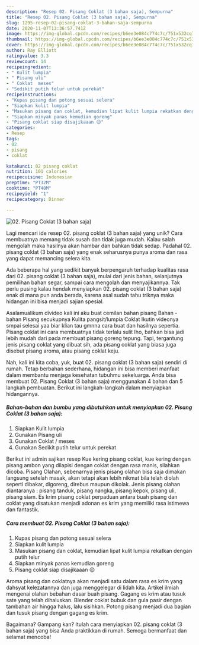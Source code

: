 ```yaml
---
description: "Resep 02. Pisang Coklat (3 bahan saja), Sempurna"
title: "Resep 02. Pisang Coklat (3 bahan saja), Sempurna"
slug: 1295-resep-02-pisang-coklat-3-bahan-saja-sempurna
date: 2020-11-07T13:36:57.741Z
image: https://img-global.cpcdn.com/recipes/b6ee3e084c774c7c/751x532cq70/02-pisang-coklat-3-bahan-saja-foto-resep-utama.jpg
thumbnail: https://img-global.cpcdn.com/recipes/b6ee3e084c774c7c/751x532cq70/02-pisang-coklat-3-bahan-saja-foto-resep-utama.jpg
cover: https://img-global.cpcdn.com/recipes/b6ee3e084c774c7c/751x532cq70/02-pisang-coklat-3-bahan-saja-foto-resep-utama.jpg
author: Ray Elliott
ratingvalue: 3.3
reviewcount: 14
recipeingredient:
- " Kulit lumpia"
- " Pisang uli"
- " Coklat  meses"
- "Sedikit putih telur untuk perekat"
recipeinstructions:
- "Kupas pisang dan potong sesuai selera"
- "Siapkan kulit lumpia"
- "Masukan pisang dan coklat, kemudian lipat kulit lumpia rekatkan dengan putih telur"
- "Siapkan minyak panas kemudian goreng"
- "Pisang coklat siap disajikaaan 😉"
categories:
- Resep
tags:
- 02
- pisang
- coklat

katakunci: 02 pisang coklat 
nutrition: 101 calories
recipecuisine: Indonesian
preptime: "PT32M"
cooktime: "PT40M"
recipeyield: "1"
recipecategory: Dinner

---
```



![02. Pisang Coklat (3 bahan saja)](https://img-global.cpcdn.com/recipes/b6ee3e084c774c7c/751x532cq70/02-pisang-coklat-3-bahan-saja-foto-resep-utama.jpg)

Lagi mencari ide resep 02. pisang coklat (3 bahan saja) yang unik? Cara membuatnya memang tidak susah dan tidak juga mudah. Kalau salah mengolah maka hasilnya akan hambar dan bahkan tidak sedap. Padahal 02. pisang coklat (3 bahan saja) yang enak seharusnya punya aroma dan rasa yang dapat memancing selera kita.

Ada beberapa hal yang sedikit banyak berpengaruh terhadap kualitas rasa dari 02. pisang coklat (3 bahan saja), mulai dari jenis bahan, selanjutnya pemilihan bahan segar, sampai cara mengolah dan menyajikannya. Tak perlu pusing kalau hendak menyiapkan 02. pisang coklat (3 bahan saja) enak di mana pun anda berada, karena asal sudah tahu triknya maka hidangan ini bisa menjadi sajian spesial.

Asalamualikum divideo kali ini aku buat cemilan bahan pisang Bahan - bahan Pisang secukupnya Kulita pangsit/lumpia Coklat Ikutin videonya smpai selesai yaa biar klian tau gmnna cara buat dan hasilnya sepertia. Pisang coklat ini cara membuatnya tidak terlalu sulit lho, bahkan bisa jadi lebih mudah dari pada membuat pisang goreng tepung. Tapi, tergantung jenis pisang coklat yang dibuat sih, ada pisang coklat yang biasa juga disebut pisang aroma, atau pisang coklat keju.


Nah, kali ini kita coba, yuk, buat 02. pisang coklat (3 bahan saja) sendiri di rumah. Tetap berbahan sederhana, hidangan ini bisa memberi manfaat dalam membantu menjaga kesehatan tubuhmu sekeluarga. Anda bisa membuat 02. Pisang Coklat (3 bahan saja) menggunakan 4 bahan dan 5 langkah pembuatan. Berikut ini langkah-langkah dalam menyiapkan hidangannya.

<!--inarticleads1-->

##### Bahan-bahan dan bumbu yang dibutuhkan untuk menyiapkan 02. Pisang Coklat (3 bahan saja):

1. Siapkan  Kulit lumpia
1. Gunakan  Pisang uli
1. Gunakan  Coklat / meses
1. Gunakan Sedikit putih telur untuk perekat


Berikut ini admin sajikan resep Kue kering pisang coklat, kue kering dengan pisang ambon yang dilapisi dengan coklat dengan rasa manis, silahkan dicoba. Pisang Olahan, sebenarnya jenis pisang olahan bisa saja dimakan langsung setelah masak, akan tetapi akan lebih nikmat bila telah diolah seperti dibakar, digoreng, direbus maupun dikolak. Jenis pisang olahan diantaranya : pisang tanduk, pisang nangka, pisang kepok, pisang uli, pisang siam. Es krim pisang coklat perpaduan antara buah pisang dan coklat yang disatukan menjadi adonan es krim yang memiliki rasa istimewa dan fantastik. 

<!--inarticleads2-->

##### Cara membuat 02. Pisang Coklat (3 bahan saja):

1. Kupas pisang dan potong sesuai selera
1. Siapkan kulit lumpia
1. Masukan pisang dan coklat, kemudian lipat kulit lumpia rekatkan dengan putih telur
1. Siapkan minyak panas kemudian goreng
1. Pisang coklat siap disajikaaan 😉


Aroma pisang dan coklatnya akan menjadi satu dalam rasa es krim yang dahsyat kelezatannya dan juga menggelegar di lidah kita. Artikel ilmiah mengenai olahan bebahan dasar buah pisang. Gagang es krim atau tusuk sate yang telah dihaluskan. Blender coklat bubuk dan gula pasir dengan tambahan air hingga halus, lalu sisihkan. Potong pisang menjadi dua bagian dan tusuk pisang dengan gagang es krim. 

Bagaimana? Gampang kan? Itulah cara menyiapkan 02. pisang coklat (3 bahan saja) yang bisa Anda praktikkan di rumah. Semoga bermanfaat dan selamat mencoba!
